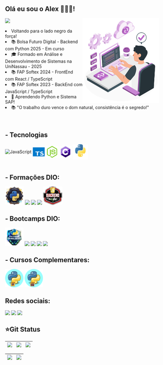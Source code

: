 
## Olá eu sou o Alex 🧑🏻‍💻! 
![](https://komarev.com/ghpvc/?username=alexklenio&style=for-the-badge&abbreviated=true&color=yellow)
<img align="right" src="https://raw.githubusercontent.com/alexklenio/alexklenio/refs/heads/main/criacao-de-sites-seo.png" width="250"/>
<br>
<li>Voltando para o lado negro da força!</li>
<li> 📚 Bolsa Futuro Digital - Backend com Python 2025 - Em curso
<li> 🎓 Formado em Análise e Desenvolvimento de Sistemas na UniNassau - 2025</li>
<li> 📚 FAP Softex 2024 - FrontEnd com React / TypeScript</li>
<li> 📚 FAP Softex 2023 - BackEnd com JavaScript / TypeScript</li>
<li> 🌱 Aprendendo  Python e Sistema SAP!</li>
<li> 📚 "O trabalho duro vence o dom natural, consistência é o segredo!"</li>
<br>
<br>

    
## - Tecnologias

<div align="left>
    <img align="center" height="30" width="40" alt="JavaScript" src="https://cdn.jsdelivr.net/gh/devicons/devicon/icons/javascript/javascript-original.svg">
    <img align="center" height="30" width="40" alt="JavaScript" src="https://cdn.jsdelivr.net/gh/devicons/devicon/icons/javascript/javascript-original.svg">
    <img align="center" height="30" width="40" alt="TypeScript" src="https://raw.githubusercontent.com/devicons/devicon/master/icons/typescript/typescript-plain.svg">
    <img align="center" height="40" width="40" alt="GitHub" src="https://raw.githubusercontent.com/alexklenio/alexklenio/61a8caa505016216a5698dfefe42a20ea5285efd/NODE.svg">
    <img align="center" height="40" width="40" alt="C#" src="https://raw.githubusercontent.com/alexklenio/DIO-dotnet-developer/main/imagens/c-logo-icon-18.png">
    <img align="center" height="50" width="50" alt="Python" src="https://raw.githubusercontent.com/alexklenio/alexklenio/refs/heads/main/python.png">
  </div>
<br>




## - Formações DIO:
[<img src="https://raw.githubusercontent.com/alexklenio/alexklenio/refs/heads/main/badges/python_fundamentals.webp" height="60"/></a>](https://www.dio.me/certificate/CICYAVFP/share?ref=0YLVILX1Q)
[<img src="https://assets.dio.me/MCPFG2_8Jtaa5UHe4OdLz_YI7gXvp8UzqXLmELjfCBI/f:webp/h:120/q:80/L3RyYWNrcy9lMDRhNTIxNi0yMmQzLTQ2N2QtYmFmNC0xMzU4ODIwYWVlOWUucG5n" height="60"/></a>](https://www.dio.me/certificate/0OWIDSCX/)
[<img src="https://hermes.dio.me/tracks/47592c02-ea89-40c8-8362-81f560be3f16.png" height="60" target="_blank"></a>](https://www.dio.me/certificate/PUDJE15M/share)
[<img src="https://hermes.dio.me/tracks/ce836317-7430-419d-850e-9d113e607b2e.png" height="60"/></a>](https://www.dio.me/certificate/C4512F09/)
[<img src="https://raw.githubusercontent.com/alexklenio/softexFapBackEnd2023/main/Certificado/badge.png" height="60" target="_blank"/></a>](https://raw.githubusercontent.com/alexklenio/softexFapBackEnd2023/main/Certificado/certificado.png)

## - Bootcamps DIO:
[<img src="https://raw.githubusercontent.com/alexklenio/alexklenio/refs/heads/main/badges/suzano_python_developer.webp" height="60" target="_blank"></a>](https://www.dio.me/certificate/CSBQWJAT/)
[<img src="https://hermes.dio.me/courses/badge/b4706d38-bfc5-468d-b4fe-20e30b9e6dad.png" height="60" target="_blank"></a>](https://www.dio.me/certificate/W1RVXWUA/)
[<img src="https://hermes.dio.me/tracks/73b2de55-d67a-4dcc-8bea-4a16d0c4d30c.png" height="60" target="_blank"></a>](https://www.dio.me/certificate/PDTIZ2TO/)
[<img src="https://hermes.dio.me/tracks/6bb40420-5f89-4902-8df7-3399674d9d84.png" height="60" target="_blank"></a>](https://www.dio.me/certificate/5136A500/)
[<img src="https://hermes.dio.me/tracks/4d998d5c-36c1-497b-8da0-8db465c820eb.png" height="60" target="_blank"></a>](https://www.dio.me/certificate/JRHB2QCH/)

## - Cursos Complementares:
[<img src="https://raw.githubusercontent.com/alexklenio/alexklenio/refs/heads/main/badges/guanabara_mundo_01.png" height="60"/></a>](##)
[<img src="https://raw.githubusercontent.com/alexklenio/alexklenio/refs/heads/main/badges/guanabara_mundo_02.png" height="60"/></a>](##)


 ## Redes sociais:
<div align="left"> 
  <a href="https://br.linkedin.com/in/alex-lopes-02294b22" target="_blank"><img src="https://img.shields.io/badge/-LinkedIn-%230077B5?style=for-the-badge&logo=linkedin&logoColor=white"></a>
  <a href = "mailto:alexlopes.see@gmail.com" target="_blank"><img src="https://img.shields.io/badge/-Gmail-%23333?style=for-the-badge&logo=gmail&logoColor=white"></a>
  <a href="https://instagram.com/umtaldealexlopes" target="_blank"><img src="https://img.shields.io/badge/-Instagram-%23E4405F?style=for-the-badge&logo=instagram&logoColor=white"></a>
</div>


## ⭐Git Status
| ![](http://github-profile-summary-cards.vercel.app/api/cards/stats?username=alexklenio&theme=blueberry) | ![](http://github-profile-summary-cards.vercel.app/api/cards/repos-per-language?username=alexklenio&theme=blueberry) | ![](http://github-profile-summary-cards.vercel.app/api/cards/most-commit-language?username=alexklenio&theme=blueberry) |
| :-: | :-: | :-: |

|![](http://github-profile-summary-cards.vercel.app/api/cards/productive-time?username=alexklenio&theme=blueberry&utcOffset=8) |![](http://github-profile-summary-cards.vercel.app/api/cards/profile-details?username=alexklenio&theme=blueberry)| 
| :-: | :-: |
